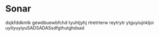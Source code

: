 # Sonar
dsjkfddkmlk
gewdbuewbfchd
tyuhtjyhj
rtretrterw
reytrytr
ytguyiujnkljoi
uyityuyiyuSADSADASsdfgthutghdsad
